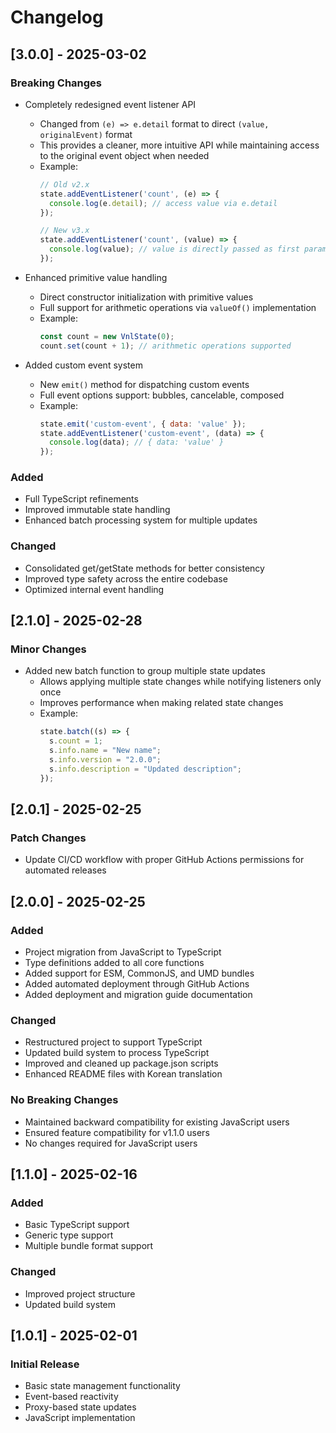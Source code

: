 # Changelog

## [3.0.0] - 2025-03-02

### Breaking Changes

- Completely redesigned event listener API
  - Changed from `(e) => e.detail` format to direct `(value, originalEvent)` format
  - This provides a cleaner, more intuitive API while maintaining access to the original event object when needed
  - Example:
    ```javascript
    // Old v2.x
    state.addEventListener('count', (e) => {
      console.log(e.detail); // access value via e.detail
    });

    // New v3.x
    state.addEventListener('count', (value) => {
      console.log(value); // value is directly passed as first parameter
    });
    ```

- Enhanced primitive value handling
  - Direct constructor initialization with primitive values
  - Full support for arithmetic operations via `valueOf()` implementation
  - Example:
    ```javascript
    const count = new VnlState(0);
    count.set(count + 1); // arithmetic operations supported
    ```

- Added custom event system
  - New `emit()` method for dispatching custom events
  - Full event options support: bubbles, cancelable, composed
  - Example:
    ```javascript
    state.emit('custom-event', { data: 'value' });
    state.addEventListener('custom-event', (data) => {
      console.log(data); // { data: 'value' }
    });
    ```

### Added
- Full TypeScript refinements
- Improved immutable state handling
- Enhanced batch processing system for multiple updates

### Changed
- Consolidated get/getState methods for better consistency
- Improved type safety across the entire codebase
- Optimized internal event handling

## [2.1.0] - 2025-02-28

### Minor Changes

- Added new batch function to group multiple state updates
  - Allows applying multiple state changes while notifying listeners only once
  - Improves performance when making related state changes
  - Example:
    ```javascript
    state.batch((s) => {
      s.count = 1;
      s.info.name = "New name";
      s.info.version = "2.0.0";
      s.info.description = "Updated description";
    });
    ```

## [2.0.1] - 2025-02-25

### Patch Changes

- Update CI/CD workflow with proper GitHub Actions permissions for automated releases

## [2.0.0] - 2025-02-25

### Added
- Project migration from JavaScript to TypeScript
- Type definitions added to all core functions
- Added support for ESM, CommonJS, and UMD bundles
- Added automated deployment through GitHub Actions
- Added deployment and migration guide documentation

### Changed
- Restructured project to support TypeScript
- Updated build system to process TypeScript
- Improved and cleaned up package.json scripts
- Enhanced README files with Korean translation

### No Breaking Changes
- Maintained backward compatibility for existing JavaScript users
- Ensured feature compatibility for v1.1.0 users
- No changes required for JavaScript users

## [1.1.0] - 2025-02-16

### Added
- Basic TypeScript support
- Generic type support
- Multiple bundle format support

### Changed
- Improved project structure
- Updated build system

## [1.0.1] - 2025-02-01

### Initial Release
- Basic state management functionality
- Event-based reactivity
- Proxy-based state updates
- JavaScript implementation